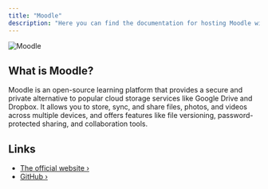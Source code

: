 ```yaml
---
title: "Moodle"
description: "Here you can find the documentation for hosting Moodle with Coolify."
---
```



![Moodle](https://raw.githubusercontent.com/moodle/moodle/main/.github/moodlelogo.svg)

## What is Moodle?

Moodle is an open-source learning platform that provides a secure and private alternative to popular cloud storage services like Google Drive and Dropbox. It allows you to store, sync, and share files, photos, and videos across multiple devices, and offers features like file versioning, password-protected sharing, and collaboration tools.

## Links

- [The official website ›](https://moodle.com/)
- [GitHub ›](https://github.com/moodle/moodle)
